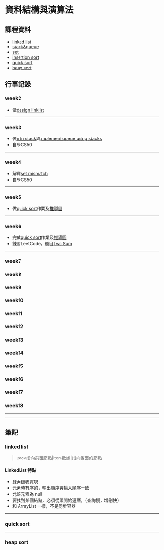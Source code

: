 # 資料結構與演算法
## 課程資料
* [linked list](https://docs.google.com/presentation/d/e/2PACX-1vTB218-EdUZ5jpNz6Uv4TOZQc37Y281v128_aRcWC6EhkTQs5bS8fh7yysmcuzb9R2QPN6_PDshFWL_/pub?start=false&loop=false&delayms=3000&slide=id.p)
* [stack&queue](https://docs.google.com/presentation/d/e/2PACX-1vQ1hb79im0vqpApCttGnXAFRT8SqH9HQP0b_oyVRCV8SVyiHLkHJjidYGAfxkvq468QMumFIDdTeiB-/pub?start=false&loop=false&delayms=3000&slide=id.p)
* [set](https://docs.google.com/presentation/d/e/2PACX-1vT6BvB7aI9oLgyum8tdIgGVr8kabqtwo8KZV3ayzKKQqGkpAnvrjT3JabWu-Hms9kUaDILyCU8-Qqhl/pub?start=false&loop=false&delayms=3000&slide=id.p)
* [insertion sort](https://docs.google.com/presentation/d/e/2PACX-1vQOTMDM-5-OUaGfnLUOFVgefFwSVRplSwnbicp0CXOQrB5H8RM_1Aq8o_4JxHlncEmhjvqk3tzcoB7s/pub?start=false&loop=false&delayms=3000&slide=id.p)
* [quick sort](https://docs.google.com/presentation/d/e/2PACX-1vSqz8sTxT4xyjgiz-htLvZd7FZ_5ZzgKf60pFEoNLU5S77JxrsGJ2vd15CdxlfLtT3g2aizHP-Ebk9b/pub?start=false&loop=false&delayms=3000&slide=id.p)
* [heap sort](https://docs.google.com/presentation/d/e/2PACX-1vRAGwnUvg6BcXoML5u9f4gO6YKcz0vXf7bDnPho_S7mG5D0SBR78djt91RKUPMxqNfkVIcu3l5WCXPh/pub?start=false&loop=false&delayms=3000&slide=id.p)

## 行事記錄
### week2 
* 做[design linklist](https://github.com/yanjiyue/sac/blob/master/%E7%B7%B4%E7%BF%92/design%20linked%20list.py)
---
### week3 
* 做[min stack](https://github.com/yanjiyue/sac/blob/master/%E7%B7%B4%E7%BF%92/min%20stack.py)與[implement queue using stacks](https://github.com/yanjiyue/sac/blob/master/%E7%B7%B4%E7%BF%92/Implement%20Queue%20using%20Stacks.py)
* 自學CS50
---
### week4
* 解釋[set mismatch](https://github.com/yanjiyue/sac/blob/master/%E7%B7%B4%E7%BF%92/set%20mismatch%E8%A7%A3%E9%87%8B)
* 自學CS50
---
### week5
* 做[quick sort](https://github.com/yanjiyue/sac/blob/master/%E4%BD%9C%E6%A5%AD/quicksort.ipynb)作業及[推導圖](https://github.com/yanjiyue/sac/blob/master/%E4%BD%9C%E6%A5%AD/quicksort.png)
---
### week6
* 完成[quick sort](https://github.com/yanjiyue/sac/blob/master/%E4%BD%9C%E6%A5%AD/quicksort.ipynb)作業及[推導圖](https://github.com/yanjiyue/sac/blob/master/%E4%BD%9C%E6%A5%AD/quicksort.png)
* 練習LeetCode，題目[Two Sum](https://github.com/yanjiyue/sac/blob/master/%E7%B7%B4%E7%BF%92/two%20sum.py)
---
### week7
### week8
### week9
### week10
### week11
### week12
### week13
### week14
### week15
### week16
### week17
### week18
---
---
## 筆記
### linked list
>prev指向前面節點|item數據|指向後面的節點
#### LinkedList 特點
 - 雙向鏈表實現
 - 元素時有序的，輸出順序與輸入順序一致
 - 允許元素為 null
 - 要找到某個結點，必須從頭開始遍曆。（查詢慢，增刪快）
 - 和 ArrayList 一樣，不是同步容器
---
### quick sort
---
### heap sort
